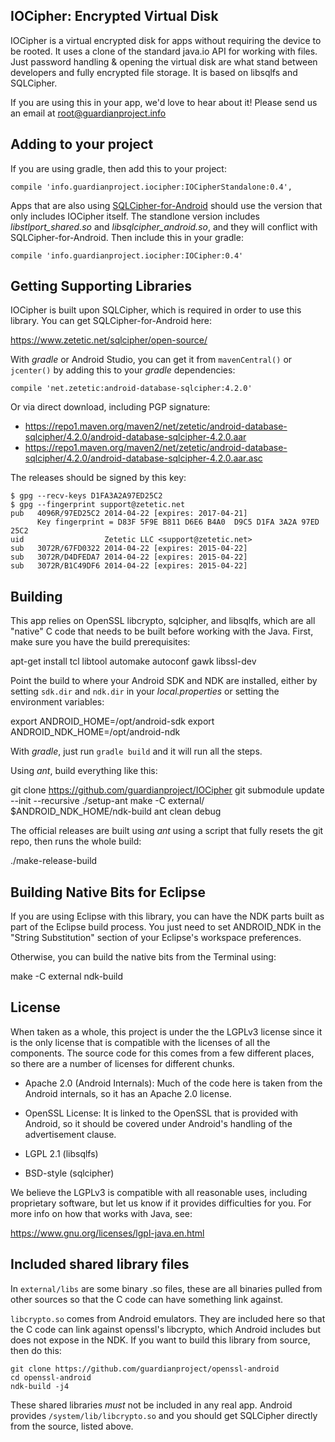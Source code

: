 
IOCipher: Encrypted Virtual Disk
--------------------------------

IOCipher is a virtual encrypted disk for apps without requiring the device to
be rooted. It uses a clone of the standard java.io API for working with
files. Just password handling & opening the virtual disk are what stand
between developers and fully encrypted file storage. It is based on libsqlfs
and SQLCipher.

If you are using this in your app, we'd love to hear about it! Please send us
an email at root@guardianproject.info


Adding to your project
----------------------

If you are using gradle, then add this to your project:

    compile 'info.guardianproject.iocipher:IOCipherStandalone:0.4',

Apps that are also using [SQLCipher-for-Android] should use the version that
only includes IOCipher itself.  The standlone version includes
*libstlport_shared.so* and *libsqlcipher_android.so*, and they will conflict
with SQLCipher-for-Android.  Then include this in your gradle:

    compile 'info.guardianproject.iocipher:IOCipher:0.4'



Getting Supporting Libraries
----------------------------

IOCipher is built upon SQLCipher, which is required in order to use this
library.  You can get SQLCipher-for-Android here:

https://www.zetetic.net/sqlcipher/open-source/

With _gradle_ or Android Studio, you can get it from `mavenCentral()` or
`jcenter()` by adding this to your _gradle_ dependencies:

    compile 'net.zetetic:android-database-sqlcipher:4.2.0'

Or via direct download, including PGP signature:
* https://repo1.maven.org/maven2/net/zetetic/android-database-sqlcipher/4.2.0/android-database-sqlcipher-4.2.0.aar
* https://repo1.maven.org/maven2/net/zetetic/android-database-sqlcipher/4.2.0/android-database-sqlcipher-4.2.0.aar.asc

The releases should be signed by this key:

```
$ gpg --recv-keys D1FA3A2A97ED25C2
$ gpg --fingerprint support@zetetic.net
pub   4096R/97ED25C2 2014-04-22 [expires: 2017-04-21]
      Key fingerprint = D83F 5F9E B811 D6E6 B4A0  D9C5 D1FA 3A2A 97ED 25C2
uid                  Zetetic LLC <support@zetetic.net>
sub   3072R/67FD0322 2014-04-22 [expires: 2015-04-22]
sub   3072R/D4DFEDA7 2014-04-22 [expires: 2015-04-22]
sub   3072R/B1C49DF6 2014-04-22 [expires: 2015-04-22]
```


Building
--------

This app relies on OpenSSL libcrypto, sqlcipher, and libsqlfs, which
are all "native" C code that needs to be built before working with the
Java. First, make sure you have the build prerequisites:

  apt-get install tcl libtool automake autoconf gawk libssl-dev

Point the build to where your Android SDK and NDK are installed,
either by setting `sdk.dir` and `ndk.dir` in your _local.properties_ or
setting the environment variables:

  export ANDROID_HOME=/opt/android-sdk
  export ANDROID_NDK_HOME=/opt/android-ndk

With _gradle_, just run `gradle build` and it will run all the steps.

Using _ant_, build everything like this:

  git clone https://github.com/guardianproject/IOCipher
  git submodule update --init --recursive
  ./setup-ant
  make -C external/
  $ANDROID_NDK_HOME/ndk-build
  ant clean debug

The official releases are built using _ant_ using a script that fully resets
the git repo, then runs the whole build:

  ./make-release-build


Building Native Bits for Eclipse
--------------------------------

If you are using Eclipse with this library, you can have the NDK parts built
as part of the Eclipse build process.  You just need to set ANDROID_NDK in the
"String Substitution" section of your Eclipse's workspace preferences.

Otherwise, you can build the native bits from the Terminal using:

  make -C external
  ndk-build


License
-------

When taken as a whole, this project is under the the LGPLv3 license
since it is the only license that is compatible with the licenses of
all the components.  The source code for this comes from a few
different places, so there are a number of licenses for different
chunks.

* Apache 2.0 (Android Internals): Much of the code here is taken from
  the Android internals, so it has an Apache 2.0 license.

* OpenSSL License: It is linked to the OpenSSL that is provided with
  Android, so it should be covered under Android's handling of the
  advertisement clause.

* LGPL 2.1 (libsqlfs)

* BSD-style (sqlcipher)

We believe the LGPLv3 is compatible with all reasonable uses, including
proprietary software, but let us know if it provides difficulties for you.
For more info on how that works with Java, see:

https://www.gnu.org/licenses/lgpl-java.en.html


Included shared library files
-----------------------------

In `external/libs` are some binary .so files, these are all binaries pulled
from other sources so that the C code can have something link against.

`libcrypto.so` comes from Android emulators.  They are included here
so that the C code can link against openssl's libcrypto, which Android
includes but does not expose in the NDK.  If you want to build this library
from source, then do this:

```
git clone https://github.com/guardianproject/openssl-android
cd openssl-android
ndk-build -j4
```

These shared libraries _must_ not be included in any real app. Android
provides `/system/lib/libcrypto.so` and you should get SQLCipher directly from
the source, listed above.




[SQLCipher-for-Android]: https://www.zetetic.net/sqlcipher/open-source
